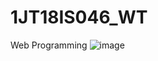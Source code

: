 # 1JT18IS046_WT
Web Programming
![image](https://user-images.githubusercontent.com/82939539/116842371-fcb72700-abf9-11eb-9641-58d358917c5e.png)
